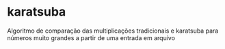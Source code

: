 # karatsuba
Algoritmo de comparação das multiplicações tradicionais e karatsuba para números muito grandes a partir de uma entrada em arquivo
